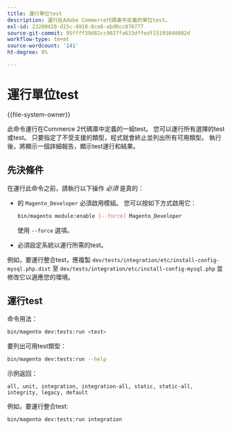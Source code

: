 ```yaml
---
title: 運行單位test
description: 運行在Adobe Commerce代碼庫中定義的單位test。
exl-id: 23200420-d15c-4910-8ce6-abd0cc070777
source-git-commit: 95ffff39d82cc9027fa633dffedf15193040802d
workflow-type: tm+mt
source-wordcount: '141'
ht-degree: 0%

---
```


# 運行單位test

{{file-system-owner}}

此命令運行在Commerce 2代碼庫中定義的一組test。 您可以運行所有選擇的test或test。 只要指定了不受支援的類型，程式就會終止並列出所有可用類型。 執行後，將顯示一個詳細報告，顯示test運行和結果。

## 先決條件

在運行此命令之前，請執行以下操作 _必須_ 是真的：

- 的 `Magento_Developer` 必須啟用模組。 您可以按如下方式啟用它：

   ```bash
   bin/magento module:enable [--force] Magento_Developer
   ```

   使用 `--force` 選項。

- 必須設定系統以運行所需的test。

例如，要運行整合test，應複製 `dev/tests/integration/etc/install-config-mysql.php.dist` 至 `dev/tests/integration/etc/install-config-mysql.php` 並修改它以適應您的環境。

## 運行test

命令用法：

```bash
bin/magento dev:tests:run <test>
```

要列出可用test類型：

```bash
bin/magento dev:tests:run --help
```

示例返回：

```terminal
all, unit, integration, integration-all, static, static-all, integrity, legacy, default
```

例如，要運行整合test:

```bash
bin/magento dev:tests:run integration
```
